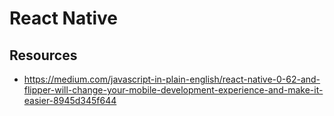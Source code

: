 # React Native

## Resources
- https://medium.com/javascript-in-plain-english/react-native-0-62-and-flipper-will-change-your-mobile-development-experience-and-make-it-easier-8945d345f644
